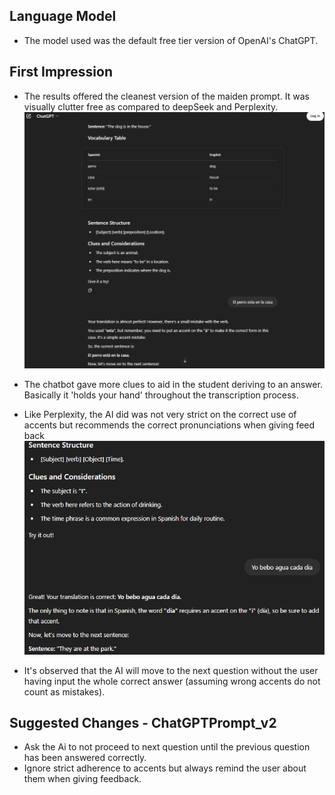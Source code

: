 ## Language Model

- The model used was the default free tier version of OpenAI's ChatGPT.

## First Impression

- The results offered the cleanest version of the maiden prompt. It was visually clutter free as compared to deepSeek and Perplexity.
  ![First Prompt Run](image.png)
- The chatbot gave more clues to aid in the student deriving to an answer. Basically it 'holds your hand' throughout the transcription process.
- Like Perplexity, the AI did was not very strict on the correct use of accents but recommends the correct pronunciations when giving feed back
  ![Accent recommendations](image-1.png)

- It's observed that the AI will move to the next question without the user having input the whole correct answer (assuming wrong accents do not count as mistakes).

## Suggested Changes - ChatGPTPrompt_v2

- Ask the Ai to not proceed to next question until the previous question has been answered correctly.
- Ignore strict adherence to accents but always remind the user about them when giving feedback.
